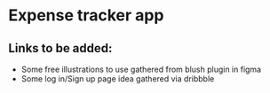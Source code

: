 # Expense tracker app
## Links to be added:
- Some free illustrations to use gathered from blush plugin in figma
- Some log in/Sign up page idea gathered via dribbble